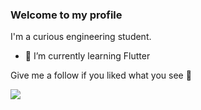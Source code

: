 ### Welcome to my profile 
I'm a curious engineering student.

- 🌱 I’m currently learning Flutter

Give me a follow if you liked what you see 👾


![](https://komarev.com/ghpvc/?username=ozturkoglukagan&color=yellow)

